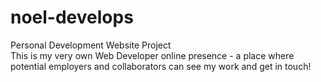 # noel-develops
Personal Development Website Project<br />
This is my very own Web Developer online presence - a place where potential employers and collaborators can see my work and get in touch!
